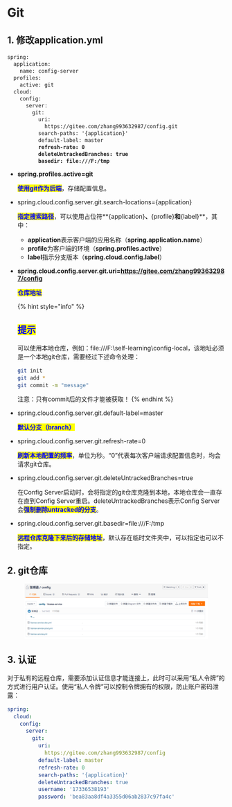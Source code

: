 # Git

## 1. 修改application.yml

<pre class="language-yaml"><code class="lang-yaml">spring:
  application:
    name: config-server
  profiles:
    active: git
  cloud:
    config:
      server:
        git:
          uri:
            https://gitee.com/zhang993632987/config.git
          search-paths: '{application}'
          default-label: master
<strong>          refresh-rate: 0
</strong><strong>          deleteUntrackedBranches: true
</strong><strong>          basedir: file:///F:/tmp
</strong></code></pre>

*   **spring.profiles.active=git**

    <mark style="color:blue;">**使用git作为后端**</mark>，存储配置信息。
*   spring.cloud.config.server.git.search-locations={application}

    <mark style="color:blue;">**指定搜索路径**</mark>，可以使用占位符**{application}**、**{profile}**和**{label}**，其中：

    * **application**表示客户端的应用名称（**spring.application.name**）
    * **profile**为客户端的环境（**spring.profiles.active**）
    * **label**指示分支版本（**spring.cloud.config.label**）
*   **spring.cloud.config.server.git.uri=https://gitee.com/zhang993632987/config**

    <mark style="color:blue;">**仓库地址**</mark>

    {% hint style="info" %}
    ## <mark style="color:blue;">提示</mark>

    可以使用本地仓库，例如：file:///F:\self-learning\config-local，该地址必须是一个本地git仓库，需要经过下述命令处理：

    ```bash
    git init
    git add *
    git commit -m "message"
    ```

    注意：只有commit后的文件才能被获取！
    {% endhint %}
*   spring.cloud.config.server.git.default-label=master

    <mark style="color:blue;">**默认分支（branch）**</mark>
*   spring.cloud.config.server.git.refresh-rate=0

    <mark style="color:blue;">**刷新本地配置的频率**</mark>，单位为秒。“0”代表每次客户端请求配置信息时，均会请求git仓库。
*   &#x20;spring.cloud.config.server.git.deleteUntrackedBranches=true

    在Config Server启动时，会将指定的git仓库克隆到本地，本地仓库会一直存在直到Config Server重启。deleteUntrackedBranches表示Config Server会<mark style="color:blue;">**强制删除untracked的分支**</mark>。
*   spring.cloud.config.server.git.basedir=file:///F:/tmp

    <mark style="color:blue;">**远程仓库克隆下来后的存储地址**</mark>，默认存在临时文件夹中，可以指定也可以不指定。

## 2. git仓库

<figure><img src="../../../../.gitbook/assets/image (17).png" alt=""><figcaption></figcaption></figure>

## 3. 认证

对于私有的远程仓库，需要添加认证信息才能连接上，此时可以采用“私人令牌”的方式进行用户认证。使用“私人令牌”可以控制令牌拥有的权限，防止账户密码泄露：

```yaml
spring:
  cloud:
    config:
      server:
        git:
          uri:
            https://gitee.com/zhang993632987/config
          default-label: master
          refresh-rate: 0
          search-paths: '{application}'
          deleteUntrackedBranches: true
          username: '17336538193'
          password: 'bea83aa8df4a3355d06ab2837c97fa4c'
```
